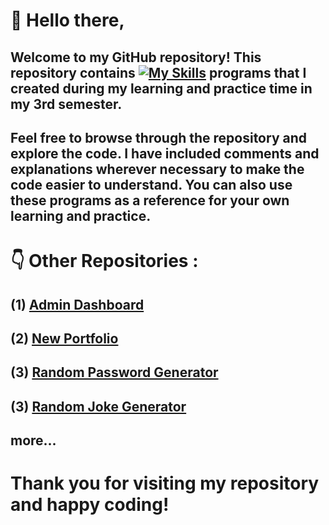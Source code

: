 # :wave: Hello there,

## Welcome to my GitHub repository! This repository contains [![My Skills](https://skillicons.dev/icons?i=cpp)](https://skillicons.dev) programs that I created during my learning and practice time in my 3rd semester.
## Feel free to browse through the repository and explore the code. I have included comments and explanations wherever necessary to make the code easier to understand. You can also use these programs as a reference for your own learning and practice.


# :point_down: Other Repositories :
##  (1) [Admin Dashboard](https://github.com/Sahil-Atahar/admin-dashboard)
##  (2) [New Portfolio](https://github.com/Sahil-Atahar/newportfolio)
##  (3) [Random Password Generator](https://github.com/Sahil-Atahar/random-password-generator)
##  (3) [Random Joke Generator](https://github.com/Sahil-Atahar/random-joke-generator)
##  more... 
# Thank you for visiting my repository and happy coding!


